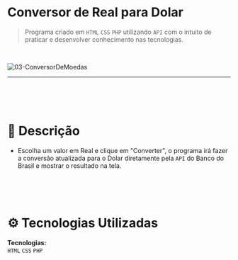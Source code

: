 # Conversor de Real para Dolar


> Programa criado em ```HTML``` ```CSS``` ```PHP``` utilizando ```API``` com o intuito de praticar e desenvolver conhecimento nas tecnologias.
<br />

![03-ConversorDeMoedas](https://github.com/JoaopvSalles/Project-PHP-ConversorDeMoedas/assets/64203633/063b95cd-91c9-4aa5-a202-61a36fd58468)

---

<br />
<br />
<br />

# :rocket: Descrição

* Escolha um valor em Real e clique em "Converter", o programa irá fazer a conversão atualizada para o Dolar diretamente pela ```API``` do Banco do Brasil e mostrar o resultado na tela.

<br />
<br />
<br />

# :gear: Tecnologias Utilizadas
**Tecnologias:**
<br />
```HTML```
```CSS```
```PHP```
